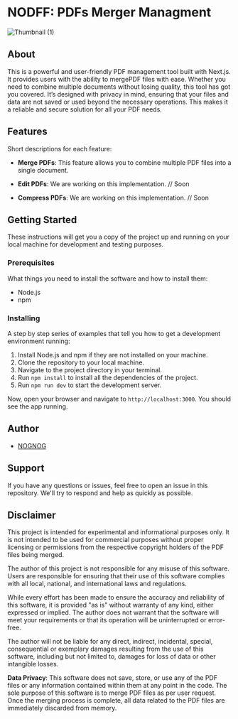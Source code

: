 # NODFF: PDFs Merger Managment

<img  alt="Thumbnail (1)" src="https://github.com/nognog-dev/nodff-pdf/assets/149191240/ccc90e04-52a2-45b3-8de4-869ca00f0886">

## About
This is a powerful and user-friendly PDF management tool built with Next.js. It provides users with the ability to mergePDF files with ease. Whether you need to combine multiple documents without losing quality, this tool has got you covered. It’s designed with privacy in mind, ensuring that your files and data are not saved or used beyond the necessary operations. This makes it a reliable and secure solution for all your PDF needs.

## Features
Short descriptions for each feature:

- **Merge PDFs**: This feature allows you to combine multiple PDF files into a single document.

- **Edit PDFs**: We are working on this implementation. // Soon

- **Compress PDFs**: We are working on this implementation. // Soon

## Getting Started
These instructions will get you a copy of the project up and running on your local machine for development and testing purposes.

### Prerequisites
What things you need to install the software and how to install them:
- Node.js
- npm

### Installing
A step by step series of examples that tell you how to get a development environment running:
1. Install Node.js and npm if they are not installed on your machine.
2. Clone the repository to your local machine.
3. Navigate to the project directory in your terminal.
4. Run `npm install` to install all the dependencies of the project.
5. Run `npm run dev` to start the development server.

Now, open your browser and navigate to `http://localhost:3000`. You should see the app running.

## Author

- [NOGNOG](https://linktr.ee/nognog.studio)

## Support
If you have any questions or issues, feel free to open an issue in this repository. We'll try to respond and help as quickly as possible.

## Disclaimer

This project is intended for experimental and informational purposes only. It is not intended to be used for commercial purposes without proper licensing or permissions from the respective copyright holders of the PDF files being merged.

The author of this project is not responsible for any misuse of this software. Users are responsible for ensuring that their use of this software complies with all local, national, and international laws and regulations.

While every effort has been made to ensure the accuracy and reliability of this software, it is provided "as is" without warranty of any kind, either expressed or implied. The author does not warrant that the software will meet your requirements or that its operation will be uninterrupted or error-free.

The author will not be liable for any direct, indirect, incidental, special, consequential or exemplary damages resulting from the use of this software, including but not limited to, damages for loss of data or other intangible losses.

**Data Privacy**: This software does not save, store, or use any of the PDF files or any information contained within them at any point in the code. The sole purpose of this software is to merge PDF files as per user request. Once the merging process is complete, all data related to the PDF files are immediately discarded from memory.

